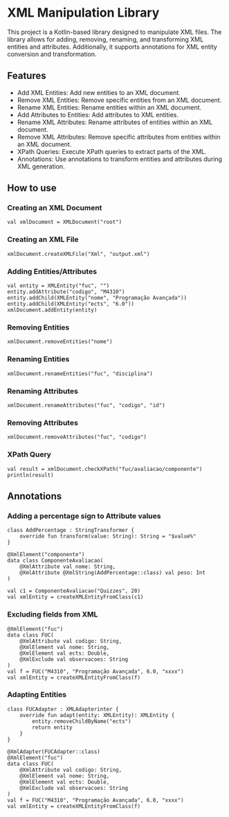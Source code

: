 # XML Manipulation Library
This project is a Kotlin-based library designed to manipulate XML files. 
The library allows for adding, removing, renaming, and transforming XML entities and attributes. Additionally, it supports annotations for XML entity conversion and transformation.

## Features
- Add XML Entities: Add new entities to an XML document.
- Remove XML Entities: Remove specific entities from an XML document.
- Rename XML Entities: Rename entities within an XML document.
- Add Attributes to Entities: Add attributes to XML entities.
- Rename XML Attributes: Rename attributes of entities within an XML document.
- Remove XML Attributes: Remove specific attributes from entities within an XML document.
- XPath Queries: Execute XPath queries to extract parts of the XML.
- Annotations: Use annotations to transform entities and attributes during XML generation.

## How to use

### Creating an XML Document
`val xmlDocument = XMLDocument("root")`

### Creating an XML File
`xmlDocument.createXMLFile("Xml", "output.xml")`

### Adding Entities/Attributes
```
val entity = XMLEntity("fuc", "")
entity.addAttribute("codigo", "M4310")
entity.addChild(XMLEntity("nome", "Programação Avançada"))
entity.addChild(XMLEntity("ects", "6.0"))
xmlDocument.addEntity(entity)
```

### Removing Entities
`xmlDocument.removeEntities("nome")`

### Renaming Entities
`xmlDocument.renameEntities("fuc", "disciplina")`

### Renaming Attributes
`xmlDocument.renameAttributes("fuc", "codigo", "id")`

### Removing Attributes
`xmlDocument.removeAttributes("fuc", "codigo")`

### XPath Query
```
val result = xmlDocument.checkXPath("fuc/avaliacao/componente")
println(result)
```

## Annotations

### Adding a percentage sign to Attribute values
```
class AddPercentage : StringTransformer {
    override fun transform(value: String): String = "$value%"
}

@XmlElement("componente")
data class ComponenteAvaliacao(
    @XmlAttribute val nome: String,
    @XmlAttribute @XmlString(AddPercentage::class) val peso: Int
)

val c1 = ComponenteAvaliacao("Quizzes", 20)
val xmlEntity = createXMLEntityFromClass(c1)
```

### Excluding fields from XML
```
@XmlElement("fuc")
data class FUC(
    @XmlAttribute val codigo: String,
    @XmlElement val nome: String,
    @XmlElement val ects: Double,
    @XmlExclude val observacoes: String
)
val f = FUC("M4310", "Programação Avançada", 6.0, "xxxx")
val xmlEntity = createXMLEntityFromClass(f)
```

### Adapting Entities
```
class FUCAdapter : XMLAdapterinter {
    override fun adapt(entity: XMLEntity): XMLEntity {
        entity.removeChildByName("ects")
        return entity
    }
}

@XmlAdapter(FUCAdapter::class)
@XmlElement("fuc")
data class FUC(
    @XmlAttribute val codigo: String,
    @XmlElement val nome: String,
    @XmlElement val ects: Double,
    @XmlExclude val observacoes: String
)
val f = FUC("M4310", "Programação Avançada", 6.0, "xxxx")
val xmlEntity = createXMLEntityFromClass(f)
```
